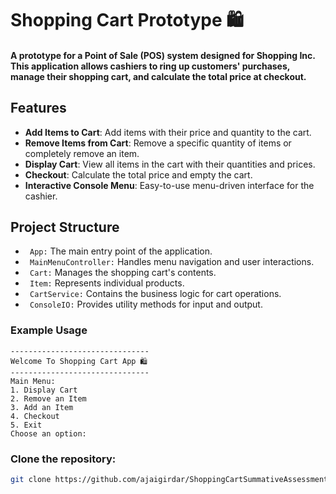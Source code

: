# Shopping Cart Prototype 🛍

#### A prototype for a Point of Sale (POS) system designed for Shopping Inc. This application allows cashiers to ring up customers' purchases, manage their shopping cart, and calculate the total price at checkout.

## Features
- **Add Items to Cart**: Add items with their price and quantity to the cart.
- **Remove Items from Cart**: Remove a specific quantity of items or completely remove an item.
- **Display Cart**: View all items in the cart with their quantities and prices.
- **Checkout**: Calculate the total price and empty the cart.
- **Interactive Console Menu**: Easy-to-use menu-driven interface for the cashier.

## Project Structure
- ` App:` The main entry point of the application.
- ` MainMenuController:` Handles menu navigation and user interactions.
- ` Cart:` Manages the shopping cart's contents.
- ` Item:` Represents individual products.
- ` CartService:` Contains the business logic for cart operations.
- ` ConsoleIO:` Provides utility methods for input and output.

### Example Usage
```
-------------------------------
Welcome To Shopping Cart App 🛍️
-------------------------------
Main Menu:
1. Display Cart
2. Remove an Item
3. Add an Item
4. Checkout
5. Exit
Choose an option:
```
### Clone the repository:
   ```sh
   git clone https://github.com/ajaigirdar/ShoppingCartSummativeAssessment.git 
   ```








